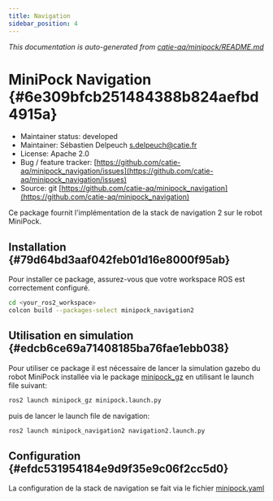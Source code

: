 ```yaml
---
title: Navigation
sidebar_position: 4
---
```




_This documentation is auto-generated from_ [_catie-aq/minipock/README.md_](https://github.com/catie-aq/minipock)

# MiniPock Navigation {#6e309bfcb251484388b824aefbd4915a}

- Maintainer status: developed
- Maintainer: Sébastien Delpeuch [s.delpeuch@catie.fr](mailto:s.delpeuch@catie.fr)
- License: Apache 2.0
- Bug / feature tracker: [https://github.com/catie-aq/minipock_navigation/issues](https://github.com/catie-aq/minipock_navigation/issues)
- Source: git [https://github.com/catie-aq/minipock_navigation](https://github.com/catie-aq/minipock_navigation)

Ce package fournit l'implémentation de la stack de navigation 2 sur le robot MiniPock.

## Installation {#79d64bd3aaf042feb01d16e8000f95ab}

Pour installer ce package, assurez-vous que votre workspace ROS est correctement configuré.

```bash
cd <your_ros2_workspace>
colcon build --packages-select minipock_navigation2
```

## Utilisation en simulation {#edcb6ce69a71408185ba76fae1ebb038}

Pour utiliser ce package il est nécessaire de lancer la simulation gazebo du robot MiniPock installée via le package [minipock_gz](https://github.com/catie-aq/minipock_gz) en utilisant le launch file suivant:

```bash
ros2 launch minipock_gz minipock.launch.py
```

puis de lancer le launch file de navigation:

```bash
ros2 launch minipock_navigation2 navigation2.launch.py
```

## Configuration {#efdc531954184e9d9f35e9c06f2cc5d0}

La configuration de la stack de navigation se fait via le
fichier [minipock.yaml](https://github.com/catie-aq/minipock_navigation/blob/main/minipock_navigation2/param/minipock.yaml)
